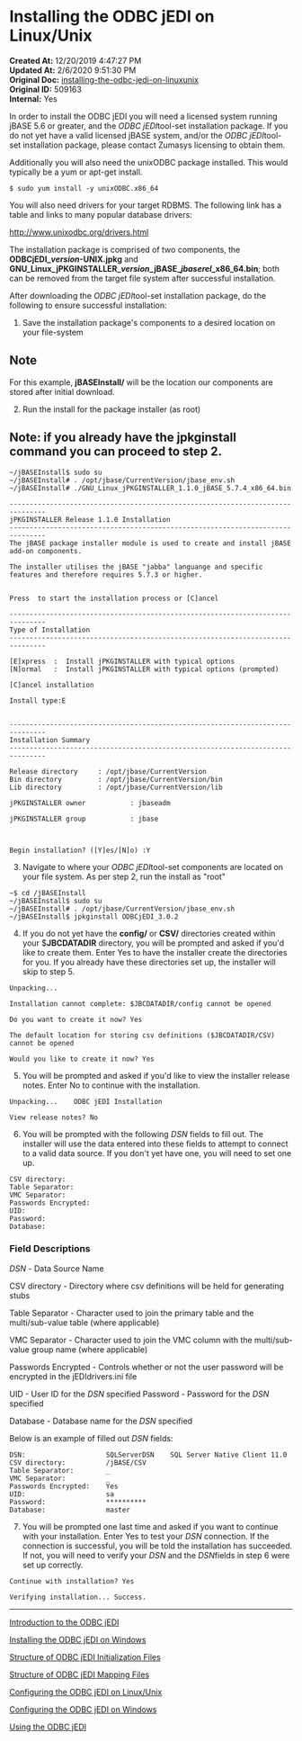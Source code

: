 # Installing the ODBC jEDI on Linux/Unix

**Created At:** 12/20/2019 4:47:27 PM  
**Updated At:** 2/6/2020 9:51:30 PM  
**Original Doc:** [installing-the-odbc-jedi-on-linuxunix](https://docs.jbase.com/installing-the-odbc-jedi-on-linuxunix)  
**Original ID:** 509163  
**Internal:** Yes  


In order to install the ODBC jEDI you will need a licensed system running jBASE 5.6 or greater, and the *ODBC* *jEDI*tool-set installation package. If you do not yet have a valid licensed jBASE system, and/or the *ODBC* *jEDI*tool-set installation package, please contact Zumasys licensing to obtain them.

Additionally you will also need the unixODBC package installed. This would typically be a yum or apt-get install.

```
$ sudo yum install -y unixODBC.x86_64
```

You will also need drivers for your target RDBMS. The following link has a table and links to many popular database drivers:

http://www.unixodbc.org/drivers.html

The installation package is comprised of two components, the **ODBCjEDI_***version***-UNIX.jpkg** and **GNU\_Linux\_jPKGINSTALLER\_***version***\_jBASE\_***jbaserel***\_x86\_64.bin**; both can be removed from the target file system after successful installation. 

After downloading the *ODBC* *jEDI*tool-set installation package, do the following to ensure successful installation:

1. Save the installation package's components to a desired location on your file-system

## Note

For this example, **jBASEInstall/** will be the location our components are stored after initial download.

2. Run the install for the package installer (as root)

## Note: if you already have the jpkginstall command you can proceed to step 2.

```
~/jBASEInstall$ sudo su
~/jBASEInstall# . /opt/jbase/CurrentVersion/jbase_env.sh
~/jBASEInstall# ./GNU_Linux_jPKGINSTALLER_1.1.0_jBASE_5.7.4_x86_64.bin

-------------------------------------------------------------------------------
jPKGINSTALLER Release 1.1.0 Installation
-------------------------------------------------------------------------------
The jBASE package installer module is used to create and install jBASE add-on components.

The installer utilises the jBASE "jabba" languange and specific features and therefore requires 5.7.3 or higher.


Press  to start the installation process or [C]ancel

-------------------------------------------------------------------------------
Type of Installation
-------------------------------------------------------------------------------

[E]xpress  :  Install jPKGINSTALLER with typical options
[N]ormal   :  Install jPKGINSTALLER with typical options (prompted)

[C]ancel installation

Install type:E


-------------------------------------------------------------------------------
Installation Summary
-------------------------------------------------------------------------------

Release directory     : /opt/jbase/CurrentVersion
Bin directory         : /opt/jbase/CurrentVersion/bin
Lib directory         : /opt/jbase/CurrentVersion/lib

jPKGINSTALLER owner           : jbaseadm

jPKGINSTALLER group           : jbase



Begin installation? ([Y]es/[N]o) :Y
```

3. Navigate to where your *ODBC* *jEDI*tool-set components are located on your file system. As per step 2, run the install as "root"

```
~$ cd /jBASEInstall
~/jBASEInstall$ sudo su
~/jBASEInstall# . /opt/jbase/CurrentVersion/jbase_env.sh
~/jBASEInstall$ jpkginstall ODBCjEDI_3.0.2
```

4. If you do not yet have the **config/** or **CSV/** directories created within your $**JBCDATADIR** directory, you will be prompted and asked if you'd like to create them. Enter Yes to have the installer create the directories for you. If you already have these directories set up, the installer will skip to step 5.

```
Unpacking...

Installation cannot complete: $JBCDATADIR/config cannot be opened

Do you want to create it now? Yes

The default location for storing csv definitions ($JBCDATADIR/CSV) cannot be opened

Would you like to create it now? Yes
```

5. You will be prompted and asked if you'd like to view the installer release notes. Enter No to continue with the installation.

```
Unpacking...    ODBC jEDI Installation

View release notes? No
```

6. You will be prompted with the following *DSN* fields to fill out. The installer will use the data entered into these fields to attempt to connect to a valid data source. If you don't yet have one, you will need to set one up.

```
CSV directory:
Table Separator:
VMC Separator:
Passwords Encrypted:
UID:
Password:
Database:
```

### Field Descriptions

*DSN* - Data Source Name

CSV directory - Directory where csv definitions will be held for generating stubs

Table Separator - Character used to join the primary table and the multi/sub-value table (where applicable)

VMC Separator - Character used to join the VMC column with the multi/sub-value group name (where applicable)

Passwords Encrypted - Controls whether or not the user password will be encrypted in the jEDIdrivers.ini file

UID - User ID for the *DSN* specified
Password - Password for the *DSN* specified

Database - Database name for the *DSN* specified

Below is an example of filled out *DSN* fields:

```
DSN:                    SQLServerDSN    SQL Server Native Client 11.0
CSV directory:          /jBASE/CSV  
Table Separator:        _
VMC Separator:          _  
Passwords Encrypted:    Yes
UID:                    sa
Password:               **********
Database:               master
```

7. You will be prompted one last time and asked if you want to continue with your installation. Enter Yes to test your *DSN* connection. If the connection is successful, you will be told the installation has succeeded. If not, you will need to verify your *DSN* and the *DSN*fields in step 6 were set up correctly.

```
Continue with installation? Yes

Verifying installation... Success.
```

----------------------------------------------------------------------------------------------------------------------------

[Introduction to the ODBC jEDI](./../introduction-to-the-odbc-jedi)

[Installing the ODBC jEDI on Windows](./../installing-the-odbc-jedi-on-windows)

[Structure of ODBC jEDI Initialization Files](./../structure-of-odbc-jedi-initialization-files)

[Structure of ODBC jEDI Mapping Files](./../structure-of-odbc-jedi-mapping-files)

[Configuring the ODBC jEDI on Linux/Unix](./../configuring-the-odbc-jedi-on-linux&unix)

[Configuring the ODBC jEDI on Windows](./../configuring-the-odbc-jedi-on-windows)

[Using the ODBC jEDI](./../using-the-odbc-jedi)
